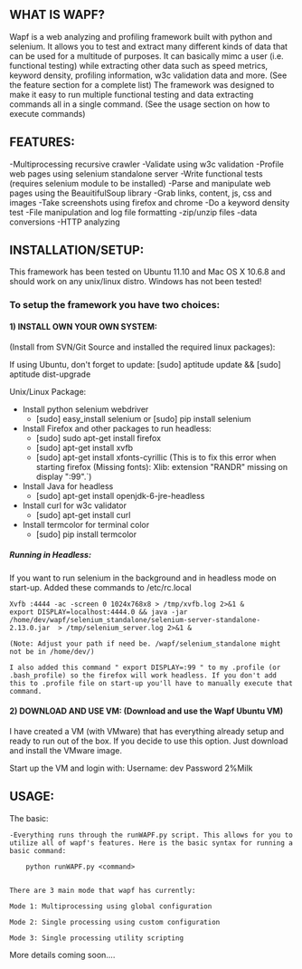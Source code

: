 
## WHAT IS WAPF?

Wapf is a web analyzing and profiling framework built with python and selenium. It allows you to test and extract many different kinds of data that can be used for a multitude of purposes. It can basically mimc a user (i.e. functional testing) while extracting other data such as speed metrics, keyword density, profiling information, w3c validation data and more. (See the feature section for a complete list) The framework was designed to make it easy to run multiple functional testing and data extracting commands all in a single command. (See the usage section on how to execute commands)
	

## FEATURES:
-Multiprocessing recursive crawler
-Validate using w3c validation
-Profile web pages using selenium standalone server
-Write functional tests (requires selenium module to be installed)
-Parse and manipulate web pages using the BeauitifulSoup library
	-Grab links, content, js, css and images
-Take screenshots using firefox and chrome
-Do a keyword density test
-File manipulation and log file formatting
-zip/unzip files
-data conversions
-HTTP analyzing

	
## INSTALLATION/SETUP:
This framework has been tested on Ubuntu 11.10 and Mac OS X 10.6.8 and should work on any unix/linux distro. Windows has not been tested! 
	
### To setup the framework you have two choices:
#### 1) INSTALL OWN YOUR OWN SYSTEM: 
  (Install from SVN/Git Source and installed the required linux packages): 

  
If using Ubuntu, don't forget to update: 
	[sudo] aptitude update && [sudo] aptitude dist-upgrade
	
Unix/Linux Package:
*	Install python selenium webdriver 
	*	[sudo] easy_install selenium or [sudo] pip install selenium
*	Install Firefox and other packages to run headless:
	*	[sudo] sudo apt-get install firefox
	*	[sudo] apt-get install xvfb
	*	[sudo] apt-get install xfonts-cyrillic (This is to fix this error when starting firefox (Missing fonts): Xlib:  extension "RANDR" missing on display ":99".`)
*	Install Java for headless 
	*	[sudo] apt-get install openjdk-6-jre-headless
*	Install curl for w3c validator 
	*	[sudo] apt-get install curl
*	Install termcolor for terminal color
	*	[sudo] pip install termcolor
	
##### Running in Headless:
If you want to run selenium in the background and in headless mode on start-up. Added these commands to /etc/rc.local
	
	Xvfb :4444 -ac -screen 0 1024x768x8 > /tmp/xvfb.log 2>&1 &
	export DISPLAY=localhost:4444.0 && java -jar /home/dev/wapf/selenium_standalone/selenium-server-standalone-2.13.0.jar  > /tmp/selenium_server.log 2>&1 &
	
	(Note: Adjust your path if need be. /wapf/selenium_standalone might not be in /home/dev/)
	
	I also added this command " export DISPLAY=:99 " to my .profile (or .bash_profile) so the firefox will work headless. If you don't add this to .profile file on start-up you'll have to manually execute that command.
	


#### 2) DOWNLOAD AND USE VM: (Download and use the Wapf Ubuntu VM)
	
 I have created a VM (with VMware) that has everything already setup and ready to run out of the box. If you decide to use this option. Just download and install the VMware image. 
	
 Start up the VM and login with:
 Username: dev
 Password 2%Milk
	

## USAGE:
The basic:

	-Everything runs through the runWAPF.py script. This allows for you to utilize all of wapf's features. Here is the basic syntax for running a basic command:
	
		python runWAPF.py <command>
	
	
	There are 3 main mode that wapf has currently:
	
	Mode 1: Multiprocessing using global configuration 
	
	Mode 2: Single processing using custom configuration 
	
	Mode 3: Single processing utility scripting
	
	
More details coming soon….

 
 



